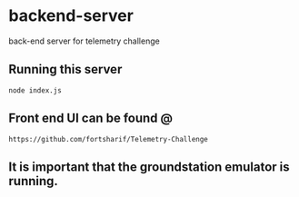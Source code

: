 # backend-server
back-end server for telemetry challenge

## Running this server

`node index.js`

## Front end UI can be found @
`https://github.com/fortsharif/Telemetry-Challenge`

## It is important that the groundstation emulator is running.
